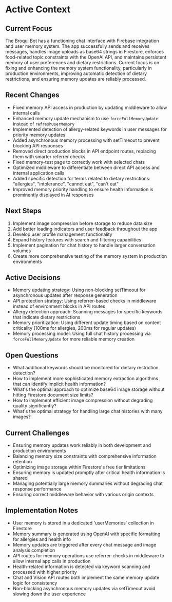 # Active Context

## Current Focus
The Broqui Bot has a functioning chat interface with Firebase integration and user memory system. The app successfully sends and receives messages, handles image uploads as base64 strings in Firestore, enforces food-related topic constraints with the OpenAI API, and maintains persistent memory of user preferences and dietary restrictions. Current focus is on fixing and enhancing the memory system functionality, particularly in production environments, improving automatic detection of dietary restrictions, and ensuring memory updates are reliably processed.

## Recent Changes
- Fixed memory API access in production by updating middleware to allow internal calls
- Enhanced memory update mechanism to use `forceFullMemoryUpdate` instead of `refreshUserMemory`
- Implemented detection of allergy-related keywords in user messages for priority memory updates
- Added asynchronous memory processing with setTimeout to prevent blocking API responses
- Removed direct production blocks in API endpoint routes, replacing them with smarter referrer checks
- Fixed memory-test page to correctly work with selected chats
- Optimized middleware to differentiate between direct API access and internal application calls
- Added specific detection for terms related to dietary restrictions: "allergies", "intolerance", "cannot eat", "can't eat"
- Improved memory priority handling to ensure health information is prominently displayed in AI responses

## Next Steps
1. Implement image compression before storage to reduce data size
2. Add better loading indicators and user feedback throughout the app
3. Develop user profile management functionality
4. Expand history features with search and filtering capabilities
5. Implement pagination for chat history to handle larger conversation volumes
6. Create more comprehensive testing of the memory system in production environments

## Active Decisions
- Memory updating strategy: Using non-blocking setTimeout for asynchronous updates after response generation
- API protection strategy: Using referrer-based checks in middleware instead of environment blocks in API routes
- Allergy detection approach: Scanning messages for specific keywords that indicate dietary restrictions
- Memory prioritization: Using different update timing based on content criticality (100ms for allergies, 200ms for regular updates)
- Memory processing model: Using full chat history processing via `forceFullMemoryUpdate` for more reliable memory creation

## Open Questions
- What additional keywords should be monitored for dietary restriction detection?
- How to implement more sophisticated memory extraction algorithms that can identify implicit health information?
- What's the optimal approach to optimize base64 image storage without hitting Firestore document size limits?
- How to implement efficient image compression without degrading quality significantly?
- What's the optimal strategy for handling large chat histories with many images?

## Current Challenges
- Ensuring memory updates work reliably in both development and production environments
- Balancing memory size constraints with comprehensive information retention
- Optimizing image storage within Firestore's free tier limitations
- Ensuring memory is updated promptly after critical health information is shared
- Managing potentially large memory summaries without degrading chat response performance
- Ensuring correct middleware behavior with various origin contexts

## Implementation Notes
- User memory is stored in a dedicated 'userMemories' collection in Firestore
- Memory summary is generated using OpenAI with specific formatting for allergies and health info
- Memory updates are triggered after every chat message and image analysis completion
- API routes for memory operations use referrer-checks in middleware to allow internal app calls in production
- Health-related information is detected via keyword scanning and processed with higher priority
- Chat and Vision API routes both implement the same memory update logic for consistency
- Non-blocking asynchronous memory updates via setTimeout avoid slowing down the user experience 